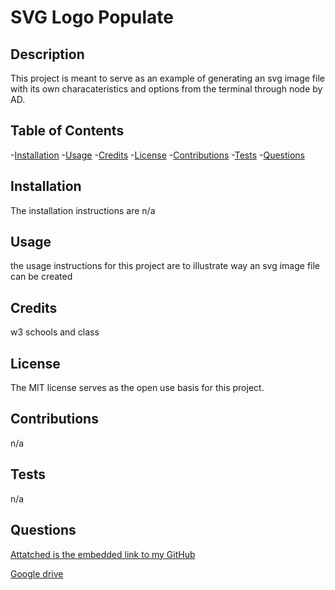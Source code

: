# SVG Logo Populate

## Description

This project is meant to serve as an example of generating an svg image file with its own characateristics and options from the terminal through node by AD. 

## Table of Contents

-[Installation](#installation)
-[Usage](#usage)
-[Credits](#credits)
-[License](#license)
-[Contributions](#contributions)
-[Tests](#tests)
-[Questions](#questions)

## Installation
The installation instructions are n/a
## Usage
the usage instructions for this project are to illustrate way an svg image file can be created
## Credits
w3 schools and class
## License
The MIT license serves as the open use basis for this project.
## Contributions
n/a
## Tests
n/a
## Questions
[Attatched is the embedded link to my GitHub](https://github.com/0Adean0/svg-logo-populate)

[Google drive]()